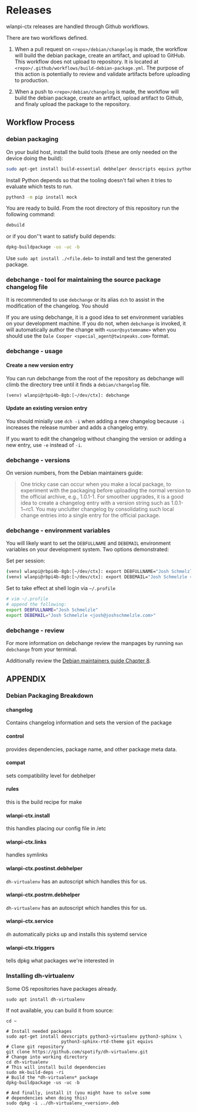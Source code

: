 # Releases

wlanpi-ctx releases are handled through Github workflows.

There are two workflows defined.

1. When a pull request on `<repo>/debian/changelog` is made, the workflow will build the debian package, create an artifact, and upload to GitHub. This workflow does not upload to repository. It is located at `<repo>/.github/workflows/build-debian-package.yml`. The purpose of this action is potentially to review and validate artifacts before uploading to production.

2. When a push to `<repo>/debian/changelog` is made, the workflow will build the debian package, create an artifact, upload artifact to Github, and finaly upload the package to the repository.

## Workflow Process

### debian packaging

On your build host, install the build tools (these are only needed on the device doing the build):

```bash
sudo apt-get install build-essential debhelper devscripts equivs python3-pip python3-all python3-dev python3-setuptools dh-virtualenv dh-python
```

Install Python depends so that the tooling doesn't fail when it tries to evaluate which tests to run.

```bash
python3 -m pip install mock
```

You are ready to build. From the root directory of this repository run the following command:

```bash
debuild
```

or if you don''t want to satisfy build depends:

```bash
dpkg-buildpackage -us -uc -b
```

Use `sudo apt install ./<file.deb>` to install and test the generated package.

### debchange - tool for maintaining the source package changelog file

It is recommended to use `debchange` or its alias `dch` to assist in the modification of the changelog. You should 

If you are using debchange, it is a good idea to set environment variables on your development machine. If you do not, when `debchange` is invoked, it will automatically author the change with `<user@systemname>` when you should use the `Dale Cooper <special_agent@twinpeaks.com>` format. 

### debchange - usage

#### Create a new version entry

You can run debchange from the root of the repository as debchange will climb the directory tree until it finds a `debian/changelog` file.

```
(venv) wlanpi@rbpi4b-8gb:[~/dev/ctx]: debchange
```

#### Update an existing version entry

You should minially use `dch -i` when adding a new changelog because `-i` increases the release number and adds a changelog entry.

If you want to edit the changelog without changing the version or adding a new entry, use `-e` instead of `-i`.

### debchange - versions

On version numbers, from the Debian maintainers guide:

> One tricky case can occur when you make a local package, to experiment with the packaging before uploading the normal version to the official archive, e.g., 1.0.1-1. For smoother upgrades, it is a good idea to create a changelog entry with a version string such as 1.0.1-1~rc1. You may unclutter changelog by consolidating such local change entries into a single entry for the official package.

### debchange - environment variables

You will likely want to set the `DEBFULLNAME` and `DEBEMAIL` environment variables on your development system. Two options demonstrated:

Set per session:

```bash
(venv) wlanpi@rbpi4b-8gb:[~/dev/ctx]: export DEBFULLNAME="Josh Schmelzle"
(venv) wlanpi@rbpi4b-8gb:[~/dev/ctx]: export DEBEMAIL="Josh Schmelzle <josh@joshschmelzle.com>"
```

Set to take effect at shell login via `~/.profile`


```bash
# vim ~/.profile
# append the following:
export DEBFULLNAME="Josh Schmelzle"
export DEBEMAIL="Josh Schmelzle <josh@joshschmelzle.com>"
```

### debchange - review

For more information on debchange review the manpages by running `man debchange` from your terminal.

Additionally review the [Debian maintainers guide Chapter 8](https://www.debian.org/doc/manuals/maint-guide/update.en.html).


## APPENDIX

### Debian Packaging Breakdown

#### changelog

Contains changelog information and sets the version of the package

#### control

provides dependencies, package name, and other package meta data.

#### compat

sets compatibility level for debhelper

#### rules

this is the build recipe for make

#### wlanpi-ctx.install

this handles placing our config file in /etc

#### wlanpi-ctx.links

handles symlinks

#### wlanpi-ctx.postinst.debhelper

`dh-virtualenv` has an autoscript which handles this for us.

#### wlanpi-ctx.postrm.debhelper

`dh-virtualenv` has an autoscript which handles this for us.
#### wlanpi-ctx.service

`dh` automatically picks up and installs this systemd service

#### wlanpi-ctx.triggers

tells dpkg what packages we're interested in

### Installing dh-virtualenv

Some OS repositories have packages already. 

```
sudo apt install dh-virtualenv
```

If not available, you can build it from source:

```
cd ~

# Install needed packages
sudo apt-get install devscripts python3-virtualenv python3-sphinx \
                     python3-sphinx-rtd-theme git equivs
# Clone git repository
git clone https://github.com/spotify/dh-virtualenv.git
# Change into working directory
cd dh-virtualenv
# This will install build dependencies
sudo mk-build-deps -ri
# Build the *dh-virtualenv* package
dpkg-buildpackage -us -uc -b

# And finally, install it (you might have to solve some
# dependencies when doing this)
sudo dpkg -i ../dh-virtualenv_<version>.deb
```